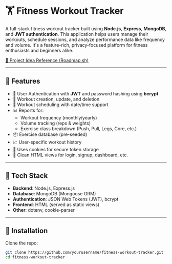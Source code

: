 # 🏋️ Fitness Workout Tracker

A full-stack fitness workout tracker built using **Node.js**, **Express**, **MongoDB**, and **JWT authentication**. This application helps users manage their workouts, schedule sessions, and analyze performance data like frequency and volume. It's a feature-rich, privacy-focused platform for fitness enthusiasts and beginners alike.

[📌 Project Idea Reference (Roadmap.sh)](https://roadmap.sh/projects/fitness-workout-tracker)

---

## 🚀 Features

- 🔐 User Authentication with **JWT** and password hashing using **bcrypt**
- 📝 Workout creation, update, and deletion
- 📅 Workout scheduling with date/time support
- 📊 Reports for:
  - Workout frequency (monthly/yearly)
  - Volume tracking (reps & weights)
  - Exercise class breakdown (Push, Pull, Legs, Core, etc.)
- 📦 Exercise database (pre-seeded)
- 📈 User-specific workout history
- 🍪 Uses cookies for secure token storage
- 📄 Clean HTML views for login, signup, dashboard, etc.

---

## 🧱 Tech Stack

- **Backend**: Node.js, Express.js
- **Database**: MongoDB (Mongoose ORM)
- **Authentication**: JSON Web Tokens (JWT), bcrypt
- **Frontend**: HTML (served as static views)
- **Other**: dotenv, cookie-parser

---

## 🔧 Installation

Clone the repo:

```bash
git clone https://github.com/yourusername/fitness-workout-tracker.git
cd fitness-workout-tracker
